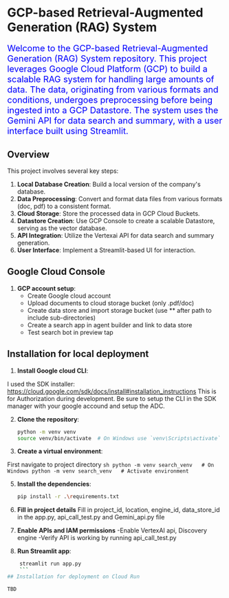 # GCP-based Retrieval-Augmented Generation (RAG) System

<p style="color:blue; font-size:20px;">Welcome to the GCP-based Retrieval-Augmented Generation (RAG) System repository. This project leverages Google Cloud Platform (GCP) to build a scalable RAG system for handling large amounts of data. The data, originating from various formats and conditions, undergoes preprocessing before being ingested into a GCP Datastore. The system uses the Gemini API for data search and summary, with a user interface built using Streamlit.</p>

## Overview

This project involves several key steps:

1. **Local Database Creation**: Build a local version of the company's database.
2. **Data Preprocessing**: Convert and format data files from various formats (doc, pdf) to a consistent format.
3. **Cloud Storage**: Store the processed data in GCP Cloud Buckets.
4. **Datastore Creation**: Use GCP Console to create a scalable Datastore, serving as the vector database.
5. **API Integration**: Utilize the Vertexai API for data search and summary generation.
6. **User Interface**: Implement a Streamlit-based UI for interaction.


## Google Cloud Console

1. **GCP account setup**:
   - Create Google cloud account
   - Upload documents to cloud storage bucket (only .pdf/doc)
   - Create data store and import storage bucket (use ** after path to include sub-directories)
   - Create a search app in agent builder and link to data store
   - Test search bot in preview tap

## Installation for local deployment 

1. **Install Google cloud CLI**:

I used the SDK installer: https://cloud.google.com/sdk/docs/install#installation_instructions
This is for Authorization during development. Be sure to setup the CLI in the SDK manager with your google accound and setup the ADC. 

2. **Clone the repository**:

    ```sh
    python -m venv venv
    source venv/bin/activate  # On Windows use `venv\Scripts\activate`
    ```

4. **Create a virtual environment**:

First navigate to project directory 
    ```sh
    python -m venv search_venv   # On Windows
    python -m venv search_venv   # Activate environment
    ```

5. **Install the dependencies**:

    ```sh
    pip install -r .\requirements.txt
    ```
6. **Fill in project details**
Fill in project_id, location, engine_id, data_store_id in the app.py, api_call_test.py and Gemini_api.py file

6. **Enable APIs and IAM permissions**
-Enable VertexAI api, Discovery engine
-Verify API is working by running api_call_test.py

7. **Run Streamlit app**:
```sh
    streamlit run app.py
    ```
## Installation for deployment on Cloud Run

TBD




